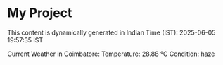 # My Project

This content is dynamically generated in Indian Time (IST): 2025-06-05 19:57:35 IST


Current Weather in Coimbatore:
Temperature: 28.88 °C
Condition: haze

